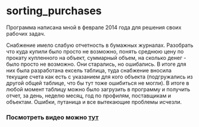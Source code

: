 # sorting_purchases

Программа написана мной в феврале 2014 года для решения своих рабочих задач.

Снабжение имело слабую отчетность в бумажных журналах. Разобрать что куда купили было просто не возможно, понять среднюю цену по прокату купленного на объект, суммарный объем, на сколько денег - было просто не возможно. Они старались, но ошибались.
В итоге для них была разработана ексель таблица, туда снабжение вносила текущие счета как есть с указанием для кого объекта (подгружались из другой общей таблице, что бы тут тоже ошибиться не могли). В итоге в любой момент таблицу можно было загрузить в программу и получить отчет, за день, неделю месяц, год по профилям, поставщикам и объектам.
Ошибки, путаница и все вытекающие проблемы исчезли.

### Посмотреть видео можно [тут](https://youtu.be/lwD-oRhGlmg)
